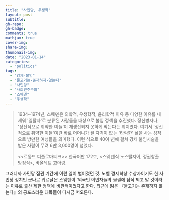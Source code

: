 ```yaml
---
title: "사민당, 우생학"
layout: post
subtitle:
gh-repo:
gh-badge:
comments: true
mathjax: true
cover-img:
share-img: 
thumbnail-img:
date: "2023-01-14"
categories: 
  - "politics"
tags: 
  - "강제-불임"
  - "물고기는-존재하지-않는다"
  - "사민당"
  - "사회민주주의"
  - "스웨덴"
  - "우생학"
---
```


> 1934~1974년, 스웨덴은 의학적, 우생학적, 윤리학적 이유 등 다양한 이유를 내세워 '일탈자'로 분류된 사람들을 대상으로 불임 정책을 추진했다. 정신병자나, '정신적으로 취약한 이들'이 재생산되지 못하게 막는다는 취지였다. 여기서 '정신적으로 취약한 이들'이란 바로 어머니가 될 자격이 없는 '타락한' 삶을 사는 성적으로 방만한 여성들을 의미했다. 이런 식으로 40여 년에 걸쳐 강제 불임시술을 받은 사람이 무려 6만 3,000명이 넘었다.
> 
> \<\<르몽드 디플로마티크\>\> 한국어판 172호, \<스웨덴식 노스탤지어, 정권창출 방정식\>, 비올레트 고아랑.

그러니까 사민당 집권 기간에 이런 일이 벌어졌던 것. 노벨 경제학상 수상자이기도 한 사민당 정치인 군나르 뮈르달은 스웨덴이 '외국인 이민자들의 물결에 잠식'되고 말 것이라는 이유로 출산 제한 정책에 비판적이었다고 한다. 최근에 읽은 『물고기는 존재하지 않는다』의 공포스러운 대목들이 다시금 떠오른다.
